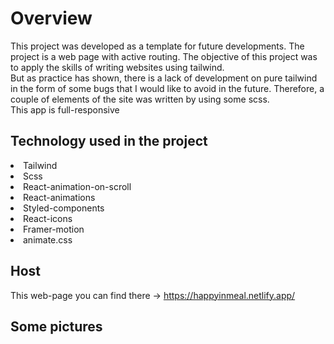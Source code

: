 # Overview
This project was developed as a template for future developments.
The project is a web page with active routing.
The objective of this project was to apply the skills of writing websites using tailwind.  
But as practice has shown, there is a lack of development on pure tailwind in the form of some bugs that I would like to avoid in the future. Therefore, a couple of elements of the site was written by using some scss.  
This app is full-responsive

## Technology used in the project  
<li> Tailwind
<li> Scss
<li> React-animation-on-scroll
<li> React-animations
<li> Styled-components
<li> React-icons
<li> Framer-motion
<li> animate.css </li>

## Host  
This web-page you can find there -> https://happyinmeal.netlify.app/


## Some pictures 

